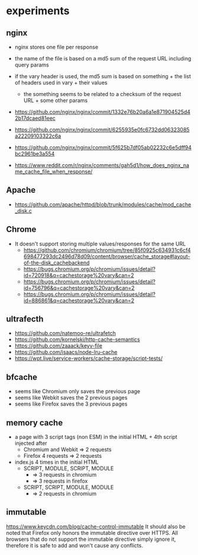# experiments

## nginx

* nginx stores one file per response
* the name of the file is based on a md5 sum of the request URL including query params
* if the vary header is used, the md5 sum is based on something + the list of headers used in vary + their values
  * the something seems to be related to a checksum of the request URL + some other params

* https://github.com/nginx/nginx/commit/1332e76b20a6a1e871904525d42b17dcaed81eec
* https://github.com/nginx/nginx/commit/6255935e0fc6732dd06323085a22209103322c6a
* https://github.com/nginx/nginx/commit/5f625b7df05ab02232c6e5dff94bc2961be3a554
* https://www.reddit.com/r/nginx/comments/gah5d1/how_does_nginx_name_cache_file_when_response/

## Apache

* https://github.com/apache/httpd/blob/trunk/modules/cache/mod_cache_disk.c

## Chrome

* It doesn't support storing multiple values/responses for the same URL
  * https://github.com/chromium/chromium/tree/85f0925c634931c6cf4698477293dc2496d78d09/content/browser/cache_storage#layout-of-the-disk_cachebackend
  * https://bugs.chromium.org/p/chromium/issues/detail?id=720918&q=cachestorage%20vary&can=2
  * https://bugs.chromium.org/p/chromium/issues/detail?id=756796&q=cachestorage%20vary&can=2
  * https://bugs.chromium.org/p/chromium/issues/detail?id=886861&q=cachestorage%20vary&can=2

## ultrafecth

* https://github.com/natemoo-re/ultrafetch
* https://github.com/kornelski/http-cache-semantics
* https://github.com/zaaack/keyv-file
* https://github.com/isaacs/node-lru-cache
* https://wpt.live/service-workers/cache-storage/script-tests/

## bfcache

* seems like Chromium only saves the previous page
* seems like Webkit saves the 2 previous pages
* seems like Firefox saves the 3 previous pages

## memory cache

* a page with 3 script tags (non ESM) in the initial HTML + 4th script injected after
  * Chromium and Webkit => 2 requests
  * Firefox 4 requests => 2 requests
* index.js 4 times in the initial HTML
  * SCRIPT, MODULE, SCRIPT, MODULE
    * => 3 requests in chromium
    * => 3 requests in firefox
  * SCRIPT, SCRIPT, MODULE, MODULE
    * => 2 requests in chromium


## immutable

https://www.keycdn.com/blog/cache-control-immutable
It should also be noted that Firefox only honors the immutable directive over HTTPS. All browsers that do not support the immutable directive simply ignore it, therefore it is safe to add and won't cause any conflicts.
